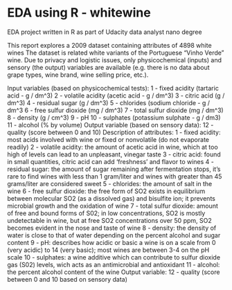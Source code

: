 # EDA using R - whitewine 
EDA project written in R as part of Udacity data analyst nano degree

This report explores a 2009 dataset containing attributes of 4898 white wines The dataset is related white variants of the Portuguese “Vinho Verde” wine. Due to privacy and logistic issues, only physicochemical (inputs) and sensory (the output) variables are available (e.g. there is no data about grape types, wine brand, wine selling price, etc.).

Input variables (based on physicochemical tests):
1 - fixed acidity (tartaric acid - g / dm^3) 2 - volatile acidity (acetic acid - g / dm^3) 3 - citric acid (g / dm^3) 4 - residual sugar (g / dm^3) 5 - chlorides (sodium chloride - g / dm^3 6 - free sulfur dioxide (mg / dm^3) 7 - total sulfur dioxide (mg / dm^3) 8 - density (g / cm^3) 9 - pH 10 - sulphates (potassium sulphate - g / dm3) 11 - alcohol (% by volume) Output variable (based on sensory data): 12 - quality (score between 0 and 10)
Description of attributes:
1 - fixed acidity: most acids involved with wine or fixed or nonvolatile (do not evaporate readily)
2 - volatile acidity: the amount of acetic acid in wine, which at too high of levels can lead to an unpleasant, vinegar taste
3 - citric acid: found in small quantities, citric acid can add ‘freshness’ and flavor to wines
4 - residual sugar: the amount of sugar remaining after fermentation stops, it’s rare to find wines with less than 1 gram/liter and wines with greater than 45 grams/liter are considered sweet
5 - chlorides: the amount of salt in the wine
6 - free sulfur dioxide: the free form of SO2 exists in equilibrium between molecular SO2 (as a dissolved gas) and bisulfite ion; it prevents microbial growth and the oxidation of wine
7 - total sulfur dioxide: amount of free and bound forms of S02; in low concentrations, SO2 is mostly undetectable in wine, but at free SO2 concentrations over 50 ppm, SO2 becomes evident in the nose and taste of wine
8 - density: the density of water is close to that of water depending on the percent alcohol and sugar content
9 - pH: describes how acidic or basic a wine is on a scale from 0 (very acidic) to 14 (very basic); most wines are between 3-4 on the pH scale
10 - sulphates: a wine additive which can contribute to sulfur dioxide gas (S02) levels, wich acts as an antimicrobial and antioxidant
11 - alcohol: the percent alcohol content of the wine
Output variable: 12 - quality (score between 0 and 10 based on sensory data)
